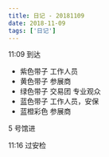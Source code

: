```yaml
---
title: 日记 - 20181109
date: 2018-11-09
tags: ['日记']
---
```


11:09 到达

- 紫色带子 工作人员
- 黄色带子 参展商
- 绿色带子 交易团 专业观众
- 蓝色带子 工作人员，安保
- 蓝橙彩色 参展商

5 号馆进

11:16 过安检
